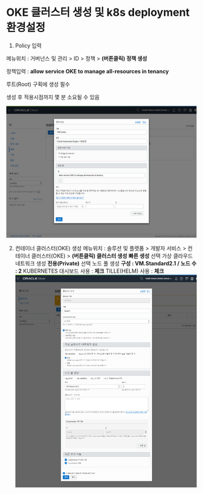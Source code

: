 # OKE 클러스터 생성 및 k8s deployment 환경설정

1. Policy 입력

  메뉴위치 : 거버넌스 및 관리 > ID > 정책 > **(버튼클릭) 정책 생성**
  
  정책입력 : **allow service OKE to manage all-resources in tenancy**
  
  루트(Root) 구획에 생성 필수
  
  생성 후 적용시점까지 몇 분 소요될 수 있음
  
  ![](resources/images/image01.png)
 
 2. 컨테이너 클러스터(OKE) 생성
 메뉴위치 : 솔루션 및 플랫폼 > 개발자 서비스 > 컨테이너 클러스터(OKE) > **(버튼클릭) 클러스터 생성**
 **빠른 생성** 선택
 가상 클라우드 네트워크 생성 **전용(Private)** 선택
 노드 풀 생성 **구성 : VM.Standard2.1 / 노드 수 : 2**
 KUBERNETES 대시보드 사용 : **체크**
 TILLE(HELM) 사용 : **체크**
 ![](resources/images/image02.png)
